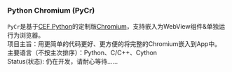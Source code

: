 ### Python Chromium (PyCr)
`PyCr`是基于[CEF Python](https://github.com/cztomczak/cefpython)的定制版[Chromium](https://chromium.org)，支持嵌入为WebView组件&单独运行为浏览器。<br>
项目主旨：用更简单的代码更好、更方便的将完整的Chromium嵌入到App中。<br>
主要语言（不按主次排序）：Python、C/C++、Cython<br>
Status(状态): 仍在开发，请耐心等待……
